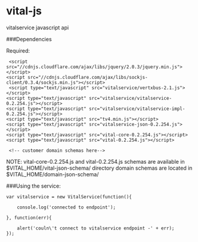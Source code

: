 vital-js
========

vitalservice javascript api


###Dependencies

Required:

	 <script src="//cdnjs.cloudflare.com/ajax/libs/jquery/2.0.3/jquery.min.js"></script>
    <script src="//cdnjs.cloudflare.com/ajax/libs/sockjs-client/0.3.4/sockjs.min.js"></script>
	 <script type="text/javascript" src="vitalservice/vertxbus-2.1.js"></script>
    <script type="text/javascript" src="vitalservice/vitalservice-0.2.254.js"></script>
    <script type="text/javascript" src="vitalservice/vitalservice-impl-0.2.254.js"></script>
    <script type="text/javascript" src="tv4.min.js"></script>
    <script type="text/javascript" src="vitalservice-json-0.2.254.js"></script>
    <script type="text/javascript" src="vital-core-0.2.254.js"></script>
    <script type="text/javascript" src="vital-0.2.254.js"></script>

	 <!-- customer domain schemas here-->

NOTE: vital-core-0.2.254.js and vital-0.2.254.js schemas are available in $VITAL_HOME/vital-json-schema/ directory
      domain schemas are located in $VITAL_HOME/domain-json-schema/

###Using the service:

    var vitalservice = new VitalService(function(){

        console.log('connected to endpoint');
  
	}, function(err){
	
		alert('couln\'t connect to vitalservice endpoint -' + err);
	});